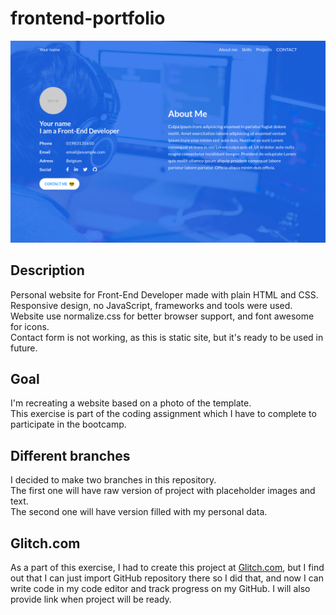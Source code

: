 # frontend-portfolio

![thumbnail](thumbnail.png)

## Description

Personal website for Front-End Developer made with plain HTML and CSS.  
Responsive design, no JavaScript, frameworks and tools were used.  
Website use normalize.css for better browser support, and font awesome for icons.  
Contact form is not working, as this is static site, but it's ready to be used in future.

## Goal

I'm recreating a website based on a photo of the template.  
This exercise is part of the coding assignment which I have to complete to participate in the bootcamp.

## Different branches

I decided to make two branches in this repository.  
The first one will have raw version of project with placeholder images and text.  
The second one will have version filled with my personal data.

## Glitch.com

As a part of this exercise, I had to create this project at [Glitch.com](https://www.glitch.com "Glitch Homepage"), but I find out that I can just import GitHub repository there so I did that, and now I can write code in my code editor and track progress on my GitHub.
I will also provide link when project will be ready.
